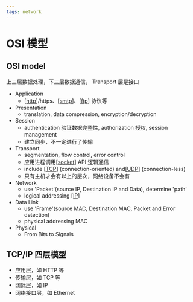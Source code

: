 ```yaml
---
tags: network
---
```


# OSI 模型

## OSI model

上三层数据处理，下三层数据通信， Transport 层是接口

- Application
  - [[http]]/https、[[smtp]]、[[ftp]] 协议等
- Presentation
  - translation, data compression, encryption/decryption
- Session
  - authentication 验证数据完整性, authorization 授权, session management
  - 建立同步，不一定进行了传输
- Transport
  - segmentation, flow control, error control
  - 应用进程调用[[socket]] API 逻辑通信
  - include [[TCP]] (connection-oriented) and[[UDP]] (connection-less)
  - 只有主机才会有以上的层次，网络设备不会有
- Network
  - use 'Packet'(source IP, Destination IP and Data), determine 'path'
  - logical addressing [[IP]]
- Data Link
  - use 'Frame'(source MAC, Destination MAC, Packet and Error detection)
  - physical addressing MAC
- Physical
  - From Bits to Signals

## TCP/IP 四层模型

- 应用层，如 HTTP 等
- 传输层，如 TCP 等
- 网际层，如 IP
- 网络接口层，如 Ethernet

[//begin]: # "Autogenerated link references for markdown compatibility"
[http]: application/http.md "http"
[smtp]: application/smtp.md "smtp"
[ftp]: application/ftp.md "FTP"
[socket]: transport/socket.md "socket"
[TCP]: transport/TCP.md "TCP"
[UDP]: transport/UDP.md "UDP"
[IP]: network/IP.md "IP"
[//end]: # "Autogenerated link references"
